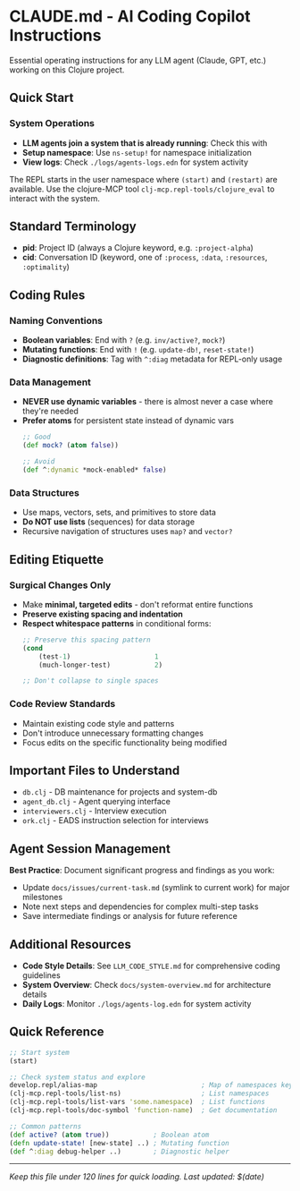# CLAUDE.md - AI Coding Copilot Instructions

Essential operating instructions for any LLM agent (Claude, GPT, etc.) working on this Clojure project.

## Quick Start

### System Operations
- **LLM agents join a system that is already running**: Check this with
- **Setup namespace**: Use `ns-setup!` for namespace initialization
- **View logs**: Check `./logs/agents-logs.edn` for system activity

The REPL starts in the user namespace where `(start)` and `(restart)` are available.
Use the clojure-MCP tool `clj-mcp.repl-tools/clojure_eval` to interact with the system.

## Standard Terminology

- **pid**: Project ID (always a Clojure keyword, e.g. `:project-alpha`)
- **cid**: Conversation ID (keyword, one of `:process`, `:data`, `:resources`, `:optimality`)

## Coding Rules

### Naming Conventions
- **Boolean variables**: End with `?` (e.g. `inv/active?`, `mock?`)
- **Mutating functions**: End with `!` (e.g. `update-db!`, `reset-state!`)
- **Diagnostic definitions**: Tag with `^:diag` metadata for REPL-only usage

### Data Management
- **NEVER use dynamic variables** - there is almost never a case where they're needed
- **Prefer atoms** for persistent state instead of dynamic vars
  ```clojure
  ;; Good
  (def mock? (atom false))

  ;; Avoid
  (def ^:dynamic *mock-enabled* false)
  ```

### Data Structures
- Use maps, vectors, sets, and primitives to store data
- **Do NOT use lists** (sequences) for data storage
- Recursive navigation of structures uses `map?` and `vector?`

## Editing Etiquette

### Surgical Changes Only
- Make **minimal, targeted edits** - don't reformat entire functions
- **Preserve existing spacing and indentation**
- **Respect whitespace patterns** in conditional forms:
  ```clojure
  ;; Preserve this spacing pattern
  (cond
      (test-1)                     1
      (much-longer-test)           2)

  ;; Don't collapse to single spaces
  ```

### Code Review Standards
- Maintain existing code style and patterns
- Don't introduce unnecessary formatting changes
- Focus edits on the specific functionality being modified

## Important Files to Understand

- `db.clj` - DB maintenance for projects and system-db
- `agent_db.clj` - Agent querying interface
- `interviewers.clj` - Interview execution
- `ork.clj` - EADS instruction selection for interviews

## Agent Session Management

**Best Practice**: Document significant progress and findings as you work:
- Update `docs/issues/current-task.md` (symlink to current work) for major milestones
- Note next steps and dependencies for complex multi-step tasks
- Save intermediate findings or analysis for future reference

## Additional Resources

- **Code Style Details**: See `LLM_CODE_STYLE.md` for comprehensive coding guidelines
- **System Overview**: Check `docs/system-overview.md` for architecture details
- **Daily Logs**: Monitor `./logs/agents-log.edn` for system activity

## Quick Reference

```clojure
;; Start system
(start)

;; Check system status and explore
develop.repl/alias-map                          ; Map of namespaces keyed by consistently used aliases.
(clj-mcp.repl-tools/list-ns)                    ; List namespaces
(clj-mcp.repl-tools/list-vars 'some.namespace)  ; List functions
(clj-mcp.repl-tools/doc-symbol 'function-name)  ; Get documentation

;; Common patterns
(def active? (atom true))           ; Boolean atom
(defn update-state! [new-state] ..) ; Mutating function
(def ^:diag debug-helper ..)        ; Diagnostic helper
```

---
*Keep this file under 120 lines for quick loading. Last updated: $(date)*
